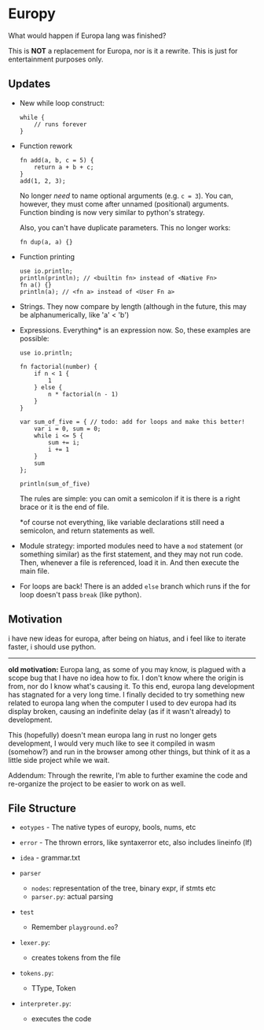 # Europy
What would happen if Europa lang was finished?

This is **NOT** a replacement for Europa, nor is it a rewrite. This is just for entertainment purposes only.

## Updates
* New while loop construct:
    ```eo
    while {
        // runs forever
    }
    ```
* Function rework
    ```eo
    fn add(a, b, c = 5) {
        return a + b + c;
    }
    add(1, 2, 3);
    ```
    No longer *need* to name optional arguments (e.g. `c = 3`). You can, however, they must come after unnamed (positional) arguments. Function binding is now very similar to python's strategy.
    
    Also, you can't have duplicate parameters. This no longer works:
    ```
    fn dup(a, a) {}
    ```
* Function printing
    ```eo
    use io.println;
    println(println); // <builtin fn> instead of <Native Fn>
    fn a() {}
    println(a); // <fn a> instead of <User Fn a>
    ```
* Strings. They now compare by length (although in the future, this may be alphanumerically, like 'a' < 'b')
* Expressions. Everything* is an expression now. So, these examples are possible:
    ```eo
    use io.println;

    fn factorial(number) {
        if n < 1 {
            1
        } else {
            n * factorial(n - 1)
        }
    }

    var sum_of_five = { // todo: add for loops and make this better!
        var i = 0, sum = 0;
        while i <= 5 {
            sum += i;
            i += 1
        }
        sum
    };

    println(sum_of_five)
    ```
    The rules are simple: you can omit a semicolon if it is there is a right brace or it is the end of file.

    *of course not everything, like variable declarations still need a semicolon, and return statements as well.
* Module strategy: imported modules need to have a `mod` statement (or something similar) as the first statement, and they may not run code. Then, whenever a file is referenced, load it in. And then execute the main file.
* For loops are back! There is an added `else` branch which runs if the for loop doesn't pass `break` (like python).

## Motivation
i have new ideas for europa, after being on hiatus, and i feel like to iterate faster, i should use python.

---
**old motivation:**
Europa lang, as some of you may know, is plagued with a scope bug that I have no idea how to fix. I don't know where the origin is from, nor do I know what's causing it. To this end, europa lang development has stagnated for a very long time. I finally decided to try something new related to europa lang when the computer I used to dev europa had its display broken, causing an indefinite delay (as if it wasn't already) to development.

This (hopefully) doesn't mean europa lang in rust no longer gets development, I would very much like to see it compiled in wasm (somehow?) and run in the browser among other things, but think of it as a little side project while we wait.

Addendum: Through the rewrite, I'm able to further examine the code and re-organize the project to be easier to work on as well.

## File Structure
- `eotypes` - The native types of europy, bools, nums, etc
- `error` - The thrown errors, like syntaxerror etc, also includes lineinfo (lf)
- `idea` - grammar.txt
- `parser`
    - `nodes`: representation of the tree, binary expr, if stmts etc
    - `parser.py`: actual parsing

- `test`
    - Remember `playground.eo`?

- `lexer.py`:
    - creates tokens from the file

- `tokens.py`:
    - TType, Token

- `interpreter.py`:
    - executes the code